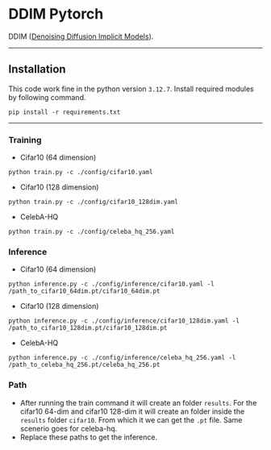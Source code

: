 # DDIM Pytorch
DDIM ([Denoising Diffusion Implicit Models](https://arxiv.org/abs/2010.02502)).

---
## Installation
This code work fine in the python version ```3.12.7```.
Install required modules by following command.
```
pip install -r requirements.txt
```

---


### Training

- Cifar10 (64 dimension)
```commandline
python train.py -c ./config/cifar10.yaml
```
- Cifar10 (128 dimension)
```commandline
python train.py -c ./config/cifar10_128dim.yaml
```
- CelebA-HQ

```commandline
python train.py -c ./config/celeba_hq_256.yaml
```

### Inference

- Cifar10 (64 dimension)
```commandline
python inference.py -c ./config/inference/cifar10.yaml -l /path_to_cifar10_64dim.pt/cifar10_64dim.pt
```
- Cifar10 (128 dimension)
```commandline
python inference.py -c ./config/inference/cifar10_128dim.yaml -l /path_to_cifar10_128dim.pt/cifar10_128dim.pt
```
- CelebA-HQ

```commandline
python inference.py -c ./config/inference/celeba_hq_256.yaml -l /path_to_celeba_hq_256.pt/celeba_hq_256.pt
```

### Path

- After running the train command it will create an folder ```results```. For the cifar10 64-dim and cifar10 128-dim it will create an folder inside the ```results``` folder ```cifar10```. From which it we can get the ```.pt``` file. Same scenerio goes for celeba-hq.
- Replace these paths to get the inference.
